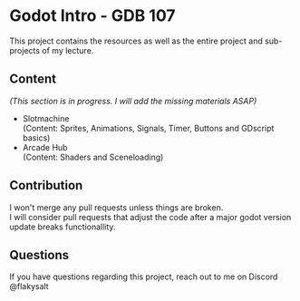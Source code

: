 # Godot Intro - GDB 107

This project contains the resources as well as the entire project and sub-projects of my lecture.

## Content
_(This section is in progress. I will add the missing materials ASAP)_

- Slotmachine <br>
  (Content: Sprites, Animations, Signals, Timer, Buttons and GDscript basics)
- Arcade Hub <br>
  (Content: Shaders and Sceneloading)

## Contribution
I won't merge any pull requests unless things are broken. <br>
I will consider pull requests that adjust the code after a major godot version update breaks functionallity.

## Questions
If you have questions regarding this project, reach out to me on Discord @flakysalt
